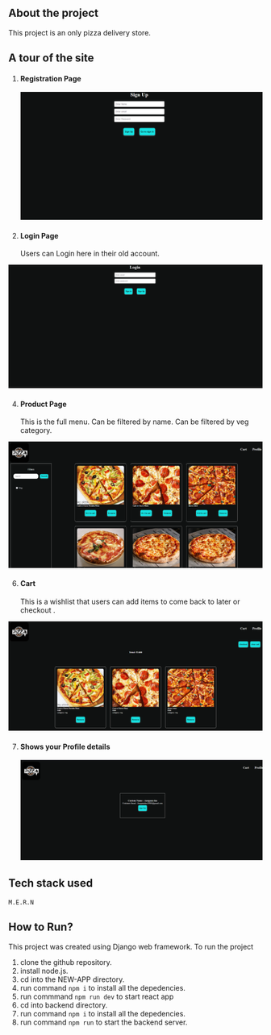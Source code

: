 ## About the project

This project is an only pizza delivery store.

## A tour of the site

1. #### Registration Page

   ![Registration Page](./ss%20for%20md/signup.PNG)

2. #### Login Page
   Users can Login here in their old account.

![Login Page](./ss%20for%20md/login.PNG)

4. #### Product Page
   This is the full menu.
   Can be filtered by name.
   Can be filtered by veg category.

![Product Page](./ss%20for%20md/home.PNG)

6. #### Cart
   This is a wishlist that users can add items to come back to later or checkout .

![Cart](./ss%20for%20md/Cart.PNG)

7. #### Shows your Profile details

   ![Profile page](./ss%20for%20md/profile.PNG)

## Tech stack used

    M.E.R.N

## How to Run?

This project was created using Django web framework. To run the project

1. clone the github repository.
2. install node.js.
3. cd into the NEW-APP directory.
4. run command `npm i` to install all the depedencies.
5. run commmand `npm run dev` to start react app
6. cd into backend directory.
7. run command `npm i` to install all the depedencies.
8. run command `npm run` to start the backend server.
